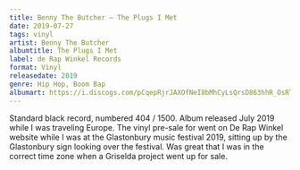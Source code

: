 ```yaml
---
title: Benny The Butcher – The Plugs I Met
date: 2019-07-27
tags: vinyl
artist: Benny The Butcher
albumtitle: The Plugs I Met
label: de Rap Winkel Records
format: Vinyl
releasedate: 2019
genre: Hip Hop, Boom Bap
albumart: https://i.discogs.com/pCqepRjrJAXOfNeI8bMhCyLsQrsD863hhR_OsRTqwFc/rs:fit/g:sm/q:90/h:600/w:595/czM6Ly9kaXNjb2dz/LWRhdGFiYXNlLWlt/YWdlcy9SLTE0MjA2/NjU3LTE2MzkzOTg3/ODYtMzgyMS5qcGVn.jpeg
---
```


Standard black record, numbered 404 / 1500. Album released July 2019 while I was traveling Europe. The vinyl pre-sale for went on De Rap Winkel website while I was at the Glastonbury music festival 2019, sitting up by the Glastonbury sign looking over the festival. Was great that I was in the correct time zone when a Griselda project went up for sale.